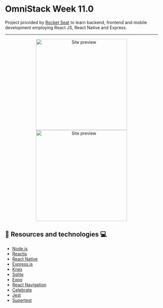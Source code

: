 # OmniStack Week 11.0

Project provided by [Rocket Seat](https://rocketseat.com.br/week/inscricao/11.0) to learn backend, frontend and mobile development employing React JS, React Native and Express.

---

<div align="center">

<img src="https://res.cloudinary.com/lorransutter/image/upload/v1588812449/be_the_hero_site_preview.gif" alt="Site preview" height="300"/>
<img src="https://res.cloudinary.com/lorransutter/image/upload/v1588898902/be_the_hero_mobile_preview.gif" alt="Site preview" height="300"/>

</div>

## :book: Resources and technologies :computer:

- [Node.js](https://nodejs.org/en/)
- [Reactjs](https://reactjs.org/)
- [React Native](https://reactnative.dev/)
- [Express.js](http://expressjs.com/)
- [Knex](http://knexjs.org/)
- [Sqlite](https://www.sqlite.org/index.html)
- [Expo](https://expo.io/)
- [React Navigation](https://reactnavigation.org/)
- [Celebrate](https://github.com/arb/celebrate)
- [Jest](https://jestjs.io/)
- [Supertest](https://github.com/visionmedia/supertest)
